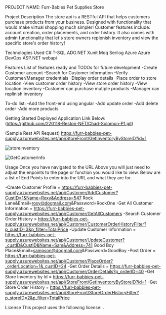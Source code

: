PROJECT NAME: Furr-Babies Pet Supplies Store

Project Description
The store api is a RESTful API that helps customers purchase products from your business.
Designed with functionality that would make virtual shopping much simpler! Customer features include: account creation, order placements, and order history.
It also comes with admin functionality that let's store owners replenish inventory and view the specific store's order history!


Technologies Used
C#
T-SQL
ADO.NET
Xunit
Moq
Serilog
Azure
Azure DevOps
ASP.NET webapi

Features
List of features ready and TODOs for future development
-Create Customer account
-Search for Customer information
-Verify Customer/Manager credentials
-Display order details
-Place order to store location
-View customer order history
-View store order history
-View location inventory
-Customer can purchase mutiple products
-Manager can replinish inventory

To-do list:
-Add the front-end using angular
-Add update order
-Add delete order
-Add more products


Getting Started
Deployed Application Link Below:
(https://github.com/220118-Reston-NET/Chad-Solomon-P1.git) 


(Sample Rest API Request)
https://furr-babbies-pet-supply.azurewebsites.net/api/StoreFront/GetInventoryByStoreID?id=1

![storeinventory](https://user-images.githubusercontent.com/96600982/159782968-b283ede1-da90-4d86-a317-0c34f9aaecf3.png)

![GetCustomerInfo](https://user-images.githubusercontent.com/96600982/159783179-eb9db18d-7987-4bc6-bad4-9aeada54080b.png)





Usage
Once you have navigated to the URL Above you will just need to adjust the enpoints to the page or function you would like to view.
Below are a list of End Points to enter into the URL and what they are for.

-Create Customer Profile = https://furr-babbies-pet-supply.azurewebsites.net/api/Customer/AddCustomer?CustID=1&Name=Roxy&Address=547 Rock Lane&Email=roxy@dogmail.com&Password=RockOne
-Get All Customer Information = https://furr-babbies-pet-supply.azurewebsites.net/api/Customer/GetAllCustomers
-Search Customer Order History = https://furr-babbies-pet-supply.azurewebsites.net/api/Customer/CustomerOrderHistoryFilter?p_custID=3&p_filter=TotalPrice
-Update Customer Information = https://furr-babbies-pet-supply.azurewebsites.net/api/Customer/UpdateCustomer?_custID&CustID&Name=Sam&Address=741 Good Boy Place&Email=sampson@dogmail.com&Password=GoodBoy
-Post Order = https://furr-babbies-pet-supply.azurewebsites.net/api/Customer/PlaceOrder?_orderLocation=1&_custID=24
-Get Order Details = https://furr-babbies-pet-supply.azurewebsites.net/api/Customer/OrderDetails?p_orderID=40
-Get Store Inventory by Id = https://furr-babbies-pet-supply.azurewebsites.net/api/StoreFront/GetInventoryByStoreID?id=1
-Get Store Order History = https://furr-babbies-pet-supply.azurewebsites.net/api/StoreFront/StoreOrderHistoryFilter?p_storeID=2&p_filter=TotalPrice



License
This project uses the following license: <MIT>.
